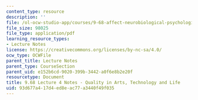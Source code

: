```yaml
---
content_type: resource
description: ''
file: /ol-ocw-studio-app/courses/9-68-affect-neurobiological-psychological-and-sociocultural-counterparts-of-feelings-spring-2013/93d677a417d4ed8eac77a3440f49f035_MIT9_68S13_Lect4.pdf
file_size: 98025
file_type: application/pdf
learning_resource_types:
- Lecture Notes
license: https://creativecommons.org/licenses/by-nc-sa/4.0/
ocw_type: OCWFile
parent_title: Lecture Notes
parent_type: CourseSection
parent_uid: e152b6cd-9020-399b-3442-a0f6e8b2e20f
resourcetype: Document
title: 9.68 Lecture 4 Notes - Quality in Arts, Technology and Life
uid: 93d677a4-17d4-ed8e-ac77-a3440f49f035
---
```


